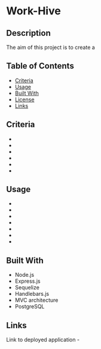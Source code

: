 # Work-Hive

## Description 

The aim of this project is to create a   

## Table of Contents 

* [Criteria](#criteria)
* [Usage](#usage)
* [Built With](#built-with)
* [License](#license)
* [Links](#links)

## Criteria

* 
* 
* 
* 
* 
* 


## Usage 

* 
* 
* 
* 
* 
* 
* 


## Built With 

* Node.js
* Express.js
* Sequelize
* Handlebars.js 
* MVC architecture
* PostgreSQL

## Links 

Link to deployed application - 

